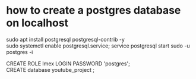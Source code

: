 

# how to create a postgres database on localhost
sudo apt install postgresql postgresql-contrib -y    
sudo systemctl enable postgresql.service; service postgresql start
sudo -u postgres -i   

CREATE ROLE lmex LOGIN PASSWORD 'postgres';    
CREATE database youtube_project ;